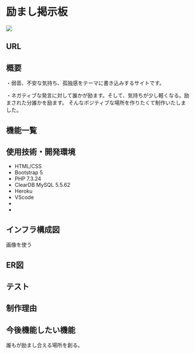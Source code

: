 # 励まし掲示板
![](画像のURL)

## URL
## 概要
・弱音、不安な気持ち、孤独感をテーマに書き込みするサイトです。

・ネガティブな発言に対して誰かが励ます。そして、気持ちが少し軽くなる。励まされた分誰かを励ます。
そんなポジティブな場所を作りたくて制作いたしました。
## 機能一覧
## 使用技術・開発環境
* HTML/CSS
* Bootstrap 5
* PHP 7.3.24
* ClearDB MySQL 5.5.62
* Heroku
* VScode
*
*
## インフラ構成図
画像を使う
## ER図
## テスト
## 制作理由

## 今後機能したい機能

誰もが励まし合える場所を創る。
